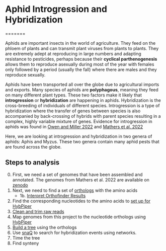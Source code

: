 # Aphid Introgression and Hybridization

=======

Aphids are important insects in the world of agriculture. They feed on the phloem of plants and can transmit plant viruses from plants to plants. They are extremely adept at reproducing in large numbers and adapting resistance to pesticides, perhaps because their **cyclical parthenogenesis** allows them to reproduce asexually during most of the year with females only followed by a period (usually the fall) where there are males and they reproduce sexually.

Aphids have been transported all over the globe due to agricultural imports and exports. Many species of aphids are **polyphagous**, meaning they feed on many different plant types. These two factors make it likely that **introgression** or **hybridization** are happening in aphids. Hybridization is the cross-breeding of individuals of different species. Introgression is a type of hybridization where the transfer of genes between species is also accompanied by back-crossing of hybrids with parent species resulting in a complex, highly variable mixture of genes. Evidence for introgression in aphids was found in [Owen and Miller 2022](https://resjournals.onlinelibrary.wiley.com/doi/10.1111/syen.12542?af=R) and [Mathers et al. 2022](https://www.biorxiv.org/content/10.1101/2022.09.27.509720v1)


Here, we are looking at introgression and hybridization in two genera of aphids: Aphis and Myzus. These two genera contain many aphid pests that are found across the globe.

## Steps to analysis

0) First, we need a set of genomes that have been assembled and annotated. The genomes from Mathers et al. 2022 are available on [zenodo](https://zenodo.org/record/5908005#.YzxkkuzMIeZ)
1) Next, we need to find a set of [orthologs](orthologs.md) with the amino acids
    * 1b. [Interpret Orthofinder Results](interpret_orthofinder.md)
2) Find the corresponding nucleotides to the amino acids to [set up for HybPiper](hybpiper_setup.md)
3) [Clean and trim raw reads](cleantrim.md)
3) Map genomes from this project to the nucleotide orthologs using [HybPiper](hybpiper.md)
4) [Build a tree](treebuilding.md) using the orthologs
5) Use [snaQ](snaq.md) to search for hybridization events using networks.
5) Time the tree
6) Find synteny

